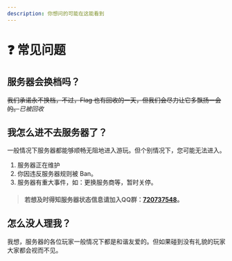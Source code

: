 ```yaml
---
description: 你想问的可能在这能看到
---
```


# ❓ 常见问题

## 服务器会换档吗？

~~我们承诺永不换档，不过，Flag 也有回收的一天，但我们会尽力让它多飘扬一会的。~~*已被回收*

## 我怎么进不去服务器了？

一般情况下服务器都能够顺畅无阻地进入游玩。但个别情况下，您可能无法进入。

1. 服务器正在维护
2. 你因违反服务器规则被 Ban。
3. 服务器有重大事件，如：更换服务商等，暂时关停。

> #### 若想及时得知服务器状态信息请加入QQ群：[720737548](https://jq.qq.com/?\_wv=1027\&k=0Nb6gZfJ)。

## 怎么没人理我？

我想，服务器的各位玩家一般情况下都是和谐友爱的。但如果碰到没有礼貌的玩家大家都会视而不见。

